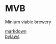 MVB
===

Minium viable brewery

[markdown](http://daringfireball.net/projects/markdown/syntax)  
[bylaws](/bylaws.md)
